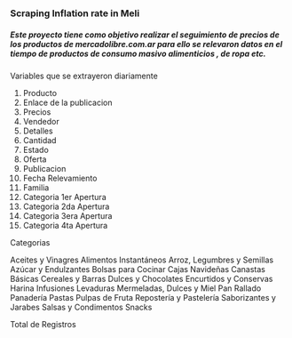### Scraping Inflation rate in Meli

##### Este proyecto tiene como objetivo realizar el seguimiento de precios de los productos de mercadolibre.com.ar para ello se relevaron datos en el tiempo de productos de consumo masivo alimenticios , de ropa etc.

Variables que se extrayeron diariamente

1. Producto 
2. Enlace de la publicacion
3. Precios
4. Vendedor
5. Detalles
6. Cantidad
7. Estado
8. Oferta
9. Publicacion
10. Fecha Relevamiento
11. Familia
12. Categoria 1er Apertura
13. Categoria 2da Apertura
14. Categoria 3era Apertura
15. Categoria 4ta Apertura

Categorias 

Aceites y Vinagres
Alimentos Instantáneos
Arroz, Legumbres y Semillas
Azúcar y Endulzantes
Bolsas para Cocinar
Cajas Navideñas
Canastas Básicas
Cereales y Barras
Dulces y Chocolates
Encurtidos y Conservas
Harina
Infusiones
Levaduras
Mermeladas, Dulces y Miel
Pan Rallado
Panadería
Pastas
Pulpas de Fruta
Repostería y Pastelería
Saborizantes y Jarabes
Salsas y Condimentos
Snacks

Total de Registros

